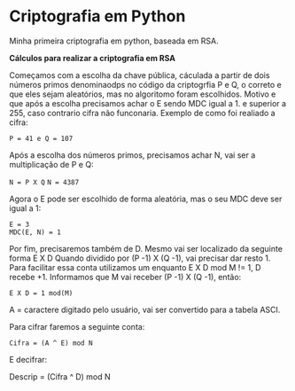 # Criptografia em Python

Minha primeira criptografia em python, baseada em RSA.

**Cálculos para realizar a criptografia em RSA**

Começamos com a escolha da chave pública, cáculada a partir de dois números primos denominaodps no código da criptogrfia  P e Q, o correto e que eles sejam aleatórios, mas no algoritomo foram escolhidos. Motivo e que após a escolha precisamos achar o E sendo MDC igual a 1. e superior a  255, caso contrario cifra não funconaria. Exemplo de como foi realiado a cifra:

```P = 41 e Q = 107```

Após a escolha dos números primos, precisamos achar N, vai ser a multiplicação de P e Q:

```N = P X Q```
```N = 4387```

Agora o E pode ser escolhido de forma aleatória, mas o seu  MDC deve ser igual a 1:
```
E = 3
MDC(E, N) = 1
```
Por fim, precisaremos também de D. Mesmo vai ser localizado da seguinte forma E X D  Quando dividido  por  (P -1) X (Q -1), vai precisar dar resto 1. Para facilitar essa conta utilizamos um enquanto E X D mod M != 1, D recebe +1.
Informamos que M vai receber (P -1) X (Q -1), então:
```
E X D = 1 mod(M)
```
A = caractere digitado pelo usuário, vai ser convertido para a tabela ASCI.

Para cifrar faremos a seguinte conta:

```Cifra = (A ^ E) mod N```

E decifrar:

Descrip = (Cifra ^ D) mod N
